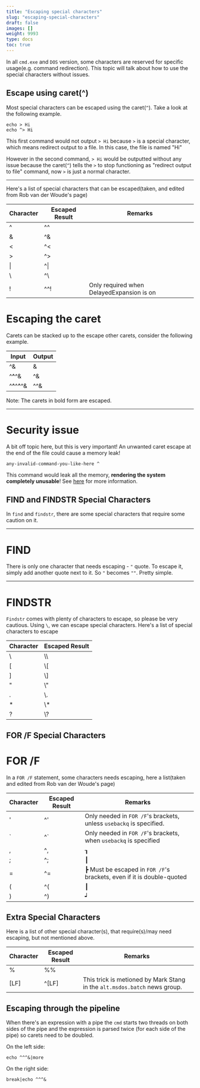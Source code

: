 ```yaml
---
title: "Escaping special characters"
slug: "escaping-special-characters"
draft: false
images: []
weight: 9993
type: docs
toc: true
---
```


In all `cmd.exe` and `DOS` version, some characters are reserved for specific usage(e.g. command redirection). This topic will talk about how to use the special characters without issues.

## Escape using caret(^)
Most special characters can be escaped using the caret(`^`). Take a look at the following example.

    echo > Hi
    echo ^> Hi 

This first command would not output `> Hi` because `>` is a special character, which means redirect output to a file. In this case, the file is named "Hi"

However in the second command, `> Hi` would be outputted without any issue because the caret(`^`) tells the `>` to stop functioning as "redirect output to file" command, now `>` is just a normal character.

---

Here's a list of special characters that can be escaped(taken, and edited from Rob van der Woude's page)

| Character | Escaped Result | Remarks                                  |
| ------    | ------         | -----------------------------------------| 
|  ^        | ^^             |                                          |
|  &        | ^&             |                                          |
|  <        | ^<             |                                          |
| \>        | ^>             |                                          |
|  \|       | ^\|            |                                          |
|  \        |  ^\            |                                          |
| !         |  ^^!           | Only required when DelayedExpansion is on|

# Escaping the caret

Carets can be stacked up to the escape other carets, consider the following example.

| Input         | Output  |
|-------        |---------|
|    ^&         |   &     |
|  ^**^**^&     |  ^&     |
|^**^**^**^**^& | ^^&     |

Note: The carets in bold form are escaped.

---

# Security issue

A bit off topic here, but this is very important! An unwanted caret escape at the end of the file could cause a memory leak!

    any-invalid-command-you-like-here ^

This command would leak all the memory, **rendering the system completely unusable**! See [here][1] for more information.


  [1]: https://stackoverflow.com/questions/15466298/simple-caret-at-end-of-windows-batch-file-consumes-all-memory

## FIND and FINDSTR Special Characters
In `find` and `findstr`, there are some special characters that require some caution on it.

---

# FIND

There is only one character that needs escaping - `"` quote. To escape it, simply add another quote next to it. So `"` becomes `""`. Pretty simple.

---

# FINDSTR

`Findstr` comes with plenty of characters to escape, so please be very cautious. Using `\`, we can escape special characters. Here's a list of special characters to escape

| Character | Escaped Result |
| ------ | ------ |
| \   | \\\   |
| [   | \\[   |
| ]   | \\]   |
| "   | \\"   |
| .   | \\.   |
|\*   | \\*   |
| ?   | \\?   |






## FOR /F Special Characters
# FOR /F

In a `FOR /F` statement, some characters needs escaping, here a list(taken and edited from Rob van der Woude's page)

| Character | Escaped Result | Remarks       |
| ------ | ------ | ------        |
| '      | ^'   | Only needed in `FOR /F`'s brackets, unless `usebackq` is specified.
| `      | ^`   | Only needed in `FOR /F`'s brackets, when `usebackq` is specified
| ,      | ^,   | ┒
| ;      | ^;   | ┃
| =      | ^=   | ┣ Must be escaped in `FOR /F`'s brackets, even if it is double-quoted
| (      | ^(   | ┃
| )      | ^)   | ┙




## Extra Special Characters
Here is a list of other special character(s), that require(s)/may need escaping, but not mentioned above.

| Character | Escaped Result | Remarks |
| ------ | ------ | -------------------|
| %      | %%     |
| [LF]   | ^[LF]  | This trick is metioned by Mark Stang in the `alt.msdos.batch` news group.

## Escaping through the pipeline
When there's an expression with a pipe the `cmd` starts two threads on both sides of the pipe and the expression is parsed twice (for each side of the pipe) so carets need to be doubled.

On the left side:

    echo ^^^&|more

On the right side:

    break|echo ^^^&

